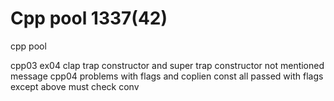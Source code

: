 # Cpp pool 1337(42)
cpp pool

cpp03 ex04 clap trap constructor and super trap constructor not mentioned message
cpp04 problems with flags and coplien const 
all passed with flags except above
must check conv

